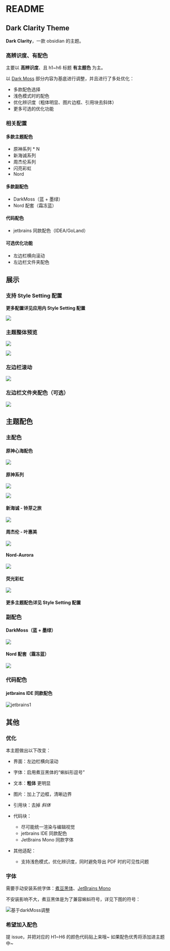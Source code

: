 # README

## Dark Clarity Theme

**Dark Clarity**，一款 obsidian 的主题。

### 高辨识度、有配色

主要以 **高辨识度**、且 h1~h6 标题 **有主题色** 为主。

以 [Dark Moss](https://github.com/sergey900553/obsidian_githublike_theme) 部分内容为基底进行调整，并且进行了多处优化：

  - 多款配色选择
  - 浅色模式时的配色
  - 优化辨识度（粗体明显、图片边框、引用块去斜体）
  - 更多可选的优化功能

### 相关配置

#### 多款主题配色

- 原神系列 * N
- 新海诚系列
- 周杰伦系列
- 闪亮彩虹
- Nord

#### 多款副配色

- DarkMoss（蓝 + 墨绿）
- Nord 配套（霜冻蓝）

#### 代码配色

- jetbrains 同款配色（IDEA/GoLand）

#### 可选优化功能

- 左边栏横向滚动
- 左边栏文件夹配色

## 展示

### 支持 Style Setting 配置

**更多配置详见应用内 Style Setting 配置**


![](images/styleSetting.png)

### 主题整体预览

![](images/theme1.png)

![](images/theme2.png)

### 左边栏滚动

![](images/左边栏滚动.gif)

### 左边栏文件夹配色（可选）

![](images/左边栏文件夹配色.png)

## 主题配色

### 主配色

#### 原神心海配色

![](images/原神心海配色.png)

#### 原神系列

![](images/原神系列1.png)

![](images/原神系列2.png)

#### 新海诚 - 铃芽之旅

![](images/新海诚-铃芽之旅.png)

#### 周杰伦 - 叶惠美

![](images/周杰伦-叶惠美.png)

#### Nord-Aurora

![](images/Nord-Aurora.png)

#### 荧光彩虹

![](images/荧光彩虹.png)

#### 更多主题配色详见 Style Setting 配置

### 副配色

#### DarkMoss（蓝 + 墨绿）

![](images/DarkMoss（蓝%20+%20墨绿）.png)

#### Nord 配套（霜冻蓝）

![](images/Nord%20配套（霜冻蓝）.png)

### 代码配色

####  jetbrains IDE 同款配色

![jetbrains1](images/jetbrains1.png)

## 其他

### 优化

本主题做出以下改变：

- 界面：左边栏横向滚动

- 字体：启用煮豆黑体的“蝌蚪形逗号”
- 文本：**粗体** 更明显
- 图片：加上了边框，清晰边界
- 引用块：去掉 *斜体*
- 代码块：
	- 尽可能统一渲染与编辑视觉
	- jetbrains IDE 同款配色
	- JetBrains Mono 同款字体
- 其他适配：
	- 支持浅色模式，优化辨识度，同时避免导出 PDF 时的可见性问题

### 字体

需要手动安装系统字体：[煮豆黑体](https://github.com/Buernia/Zhudou-Sans)、[JetBrains Mono](https://www.jetbrains.com/lp/mono)

不安装影响不大，煮豆黑体是为了兼容蝌蚪符号，详见下图的符号：

![基于darkMoss调整](images/基于darkMoss调整.png)

### 希望加入配色

提 issue，并把对应的 H1~H6 的颜色代码贴上来哦~ 如果配色优秀将添加进主题中~
